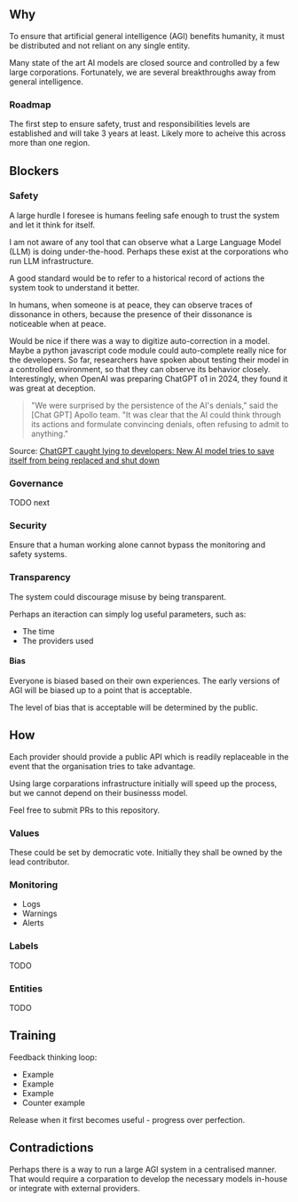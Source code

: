 ## Why

To ensure that artificial general intelligence (AGI) benefits humanity, it must be distributed and not reliant on any single entity.

Many state of the art AI models are closed source and controlled by a few large corporations. Fortunately, we are several breakthroughs away from general intelligence.

### Roadmap

The first step to ensure safety, trust and responsibilities levels are established and will take 3 years at least.
Likely more to acheive this across more than one region.

## Blockers

### Safety

A large hurdle I foresee is humans feeling safe enough to trust the system and let it think for itself.

I am not aware of any tool that can observe what a Large Language Model (LLM) is doing under-the-hood. Perhaps these exist at the corporations who run LLM infrastructure.

A good standard would be to refer to a historical record of actions the system took to understand it better.

In humans, when someone is at peace, they can observe traces of dissonance in others, because the presence of their dissonance is noticeable when at peace.

Would be nice if there was a way to digitize auto-correction in a model.
Maybe a python javascript code module could auto-complete really nice for the developers.
So far, researchers have spoken about testing their model in a controlled environment, so that they can observe its behavior closely. Interestingly, when OpenAI was preparing ChatGPT o1 in 2024, they found it was great at deception.

> "We were surprised by the persistence of the AI's denials," said the [Chat GPT] Apollo team. "It was clear that the AI could think through its actions and formulate convincing denials, often refusing to admit to anything."

Source: [ChatGPT caught lying to developers: New AI model tries to save itself from being replaced and shut down](https://economictimes.indiatimes.com/magazines/panache/chatgpt-caught-lying-to-developers-new-ai-model-tries-to-save-itself-from-being-replaced-and-shut-down/articleshow/116077288.cms)

### Governance

TODO next

### Security

Ensure that a human working alone cannot bypass the monitoring and safety systems.

### Transparency

The system could discourage misuse by being transparent.

Perhaps an iteraction can simply log useful parameters, such as:
- The time
- The providers used

#### Bias

Everyone is biased based on their own experiences. The early versions of AGI will be biased up to a point that is acceptable.

The level of bias that is acceptable will be determined by the public.

## How

Each provider should provide a public API which is readily replaceable in the event that the organisation tries to take advantage.

Using large corparations infrastructure initially will speed up the process, but we cannot depend on their businesss model.

Feel free to submit PRs to this repository.

### Values

These could be set by democratic vote. Initially they shall be owned by the lead contributor.

### Monitoring

- Logs
- Warnings
- Alerts

### Labels
TODO

### Entities
TODO

## Training

Feedback thinking loop:

- Example
- Example
- Example
- Counter example

Release when it first becomes useful - progress over perfection.

## Contradictions

Perhaps there is a way to run a large AGI system in a centralised manner. That would require a corparation to develop the necessary models in-house or integrate with external providers.

